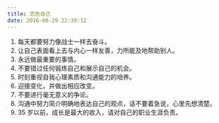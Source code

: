 ```yaml
---
title: 忠告自己 
date: 2016-06-29 22:39:12
---
```


1. 每天都要努力像战士一样去奋斗。
2. 让自己表面看上去与内心一样友善，力所能及地帮助别人。
3. 永远做最重要的事情。
4. 不要错过任何锻炼自己和展示自己的机会。
5. 时刻重视自我心理素质和沟通能力的培养。
6. 迎接变化，并做出相应改变。
7. 不要进行毫无意义的争论。 
8. 沟通中努力简介明确地表达自己的观点，话不要着急说，心里先想清楚。
9. 35 岁以前，成长是最大的收入，请对自己的职业生涯负责。

